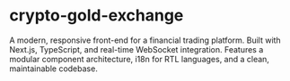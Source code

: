 # crypto-gold-exchange
A modern, responsive front-end for a financial trading platform. Built with Next.js, TypeScript, and real-time WebSocket integration. Features a modular component architecture, i18n for RTL languages, and a clean, maintainable codebase.
